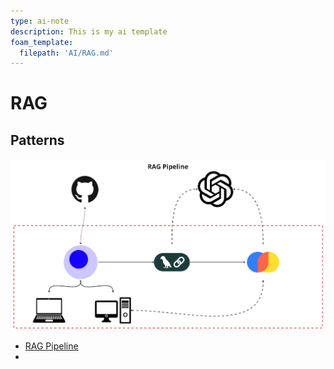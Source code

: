 ```yaml
---
type: ai-note
description: This is my ai template
foam_template:
  filepath: 'AI/RAG.md'
---
```


# RAG

## Patterns
![RAG Pattern](../attachments/RAG%20Pipeline.jpg)
- [RAG Pipeline](https://github.com/r3dact3d/RAG-Pipeline)
- 
